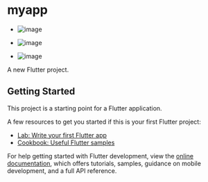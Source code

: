 # myapp

- ![image](https://github.com/user-attachments/assets/31ec8bb8-4dcb-45e7-a25d-96c96750e34e)

- ![image](https://github.com/user-attachments/assets/29ad9a65-0298-4394-8ffb-f156a73f9b62)


- ![image](https://github.com/user-attachments/assets/ba4cd3e9-a0ba-49fc-8b12-10012eabd421)



A new Flutter project.

## Getting Started

This project is a starting point for a Flutter application.

A few resources to get you started if this is your first Flutter project:

- [Lab: Write your first Flutter app](https://docs.flutter.dev/get-started/codelab)
- [Cookbook: Useful Flutter samples](https://docs.flutter.dev/cookbook)

For help getting started with Flutter development, view the
[online documentation](https://docs.flutter.dev/), which offers tutorials,
samples, guidance on mobile development, and a full API reference.
